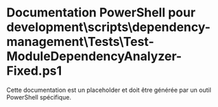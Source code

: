 # Documentation PowerShell pour development\scripts\dependency-management\Tests\Test-ModuleDependencyAnalyzer-Fixed.ps1

Cette documentation est un placeholder et doit être générée par un outil PowerShell spécifique.
